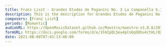 ```yaml
---
title: Franz Liszt - Grandes Etudes de Paganini No. 3 La Campanella S.141, 3 (6)
description: This is the description for Grandes Etudes de Paganini No. 3 La Campanella S.141, 3 by Franz Liszt
composers: [Franz Liszt]
periods: [Romantic]
audioURL: https://OpenMusicDataset.github.io/Maestro/maestro-v3.0.0/2017/MIDI-Unprocessed_066_PIANO066_MID--AUDIO-split_07-07-17_Piano-e_3-02_wav--4.midi
formURL: https://docs.google.com/forms/d/e/1FAIpQLSea4pCnQqOQhu4ctHLrDXJeTT0gINECQq9h1KSGEyxoLCfkXg/viewform
date: 2021-08-08T07:43:13-06:00
---
```

